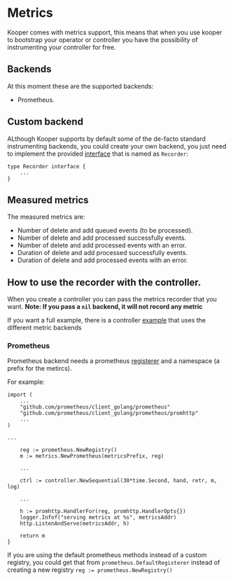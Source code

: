 # Metrics

Kooper comes with metrics support, this means that when you use kooper to bootstrap your operator or controller you have the possibility of instrumenting your controller for free.

## Backends

At this moment these are the supported backends:

* Prometheus.

## Custom backend

ALthough Kooper supports by default some of the de-facto standard instrumenting backends, you could create your own backend, you just need to implement the provided [interface][metrics-interface] that is named as `Recorder`:

```golang
type Recorder interface {
    ...
}
```

## Measured metrics

The measured metrics are:

* Number of delete and add queued events (to be processed).
* Number of delete and add processed successfully events.
* Number of delete and add processed events with an error.
* Duration of delete and add processed successfully events.
* Duration of delete and add processed events with an error.

## How to use the recorder with the controller.

When you create a controller you can pass the metrics recorder that you want. 
**Note: If you pass a `nil` backend, it will not record any metric**

If you want a full example, there is a controller [example][metrics-example] that uses the different metric backends

### Prometheus

Prometheus backend needs a prometheus [registerer][prometheus-registerer] and a namespace (a prefix for the metircs). 

For example:

```golang
import (
    ...
    "github.com/prometheus/client_golang/prometheus"
    "github.com/prometheus/client_golang/prometheus/promhttp"
    ...
)

...

    reg := prometheus.NewRegistry()
    m := metrics.NewPrometheus(metricsPrefix, reg)

    ...

    ctrl := controller.NewSequential(30*time.Second, hand, retr, m, log)

    ...

    h := promhttp.HandlerFor(reg, promhttp.HandlerOpts{})
    logger.Infof("serving metrics at %s", metricsAddr)
    http.ListenAndServe(metricsAddr, h)

    return m
}
```

If you are using the default prometheus methods instead of a custom registry, you could get that from `prometheus.DefaultRegisterer` instead of creating a new registry `reg := prometheus.NewRegistry()`


[metrics-interface]: https://github.com/spotahome/kooper/blob/master/monitoring/metrics/metrics.go
[metrics-example]: https://github.com/spotahome/kooper/tree/master/examples/metrics-controller
[prometheus-registerer]: https://godoc.org/github.com/prometheus/client_golang/prometheus#Registerer
